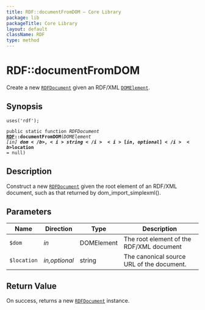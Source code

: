 ```yaml
---
title: RDF::documentFromDOM — Core Library
package: lib
packageTitle: Core Library
layout: default
className: RDF
type: method
---
```


# RDF::documentFromDOM

Create a new <code><a href="RDFDocument">RDFDocument</a></code> given an RDF/XML <code><a href="DOMElement">DOMElement</a></code>.

## Synopsis

<code>uses('rdf');</code>

<code>public static function <i>RDFDocument</i> <b><a href="RDF">RDF</a>::documentFromDOM</b>(<i>DOMElement</i> <i>[in]</i> <b>$dom</b>, <i>string</i> <i>[in,optional]</i> <b>$location</b> = null)</code>

## Description

Construct a new <code><a href="RDFDocument">RDFDocument</a></code> given the root element of an RDF/XML
document, such as that returned by dom_import_simplexml().

## Parameters

<table>
  <thead>
    <tr>
      <th>Name</th>
      <th>Direction</th>
      <th>Type</th>
      <th>Description</th>
    </tr>
  </thead>
  <tbody>
    <tr>
      <td><code>$dom</code>
      <td><i>in</i></td>
      <td>DOMElement</td>
      <td>
The root element of the RDF/XML document
      </td>
    </tr>
    <tr>
      <td><code>$location</code>
      <td><i>in,optional</i></td>
      <td>string</td>
      <td>
The canonical source URL of the
document.
      </td>
    </tr>
  </tbody>
</table>

## Return Value

On success, returns a new <code><a href="RDFDocument">RDFDocument</a></code> instance.

